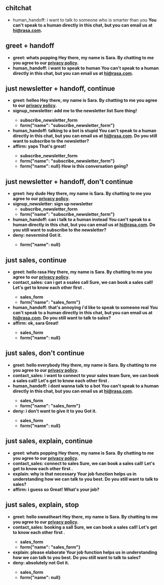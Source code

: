 ## chitchat
* human_handoff: i want to talk to someone who is smarter than you
    <B> You can't speak to a human directly in this chat, but you can email us at hi@rasa.com.
## greet + handoff
* greet: whats popping
    <B> Hey there, my name is Sara.
    <B> By chatting to me you agree to our [privacy policy](https://rasa.com/privacy-policy/).
* human_handoff: i want to speak to human
    <B> You can't speak to a human directly in this chat, but you can email us at hi@rasa.com.
## just newsletter + handoff, continue
* greet: helleo
    <B> Hey there, my name is Sara. 
    <B> By chatting to me you agree to our [privacy policy](https://rasa.com/privacy-policy/).
* signup_newsletter: add me to the newsletter list
    <B> Sure thing!
    - subscribe_newsletter_form
    - form{"name": "subscribe_newsletter_form"}
* human_handoff: talking to a bot is stupid
    <B> You can't speak to a human directly in this chat, but you can email us at hi@rasa.com. 
    <B> Do you still want to subscribe to the newsletter?
* affirm: yaps
    <B> That's great!
    - subscribe_newsletter_form
    - form{"name": "subscribe_newsletter_form"}
    - form{"name": null} 
    <B> How is this conversation going?
## just newsletter + handoff, don't continue
* greet: hey dude
    <B> Hey there, my name is Sara. 
    <B> By chatting to me you agree to our [privacy policy](https://rasa.com/privacy-policy/).
* signup_newsletter: sign up newsletter
    - subscribe_newsletter_form
    - form{"name": "subscribe_newsletter_form"}
* human_handoff: can i talk to a human instead
    <B> You can't speak to a human directly in this chat, but you can email us at hi@rasa.com. 
    <B> Do you still want to subscribe to the newsletter?
* deny: nevermind
    <B> Got it.
    - form{"name": null} 
## just sales, continue
* greet: hello rasa
    <B> Hey there, my name is Sara. 
    <B> By chatting to me you agree to our [privacy policy](https://rasa.com/privacy-policy/).
* contact_sales: can i get a ssales call
    <B> Sure, we can book a sales call! Let's get to know each other first .
    - sales_form
    - form{"name": "sales_form"}
* human_handoff: that's annoying i'd like to speak to someone real
    <B> You can't speak to a human directly in this chat, but you can email us at hi@rasa.com. 
    <B> Do you still want to talk to sales?
* affirm: ok, sara
    <B> Great!
    - sales_form
    - form{"name": null}
## just sales, don't continue
* greet: hello everybody
    <B> Hey there, my name is Sara. 
    <B> By chatting to me you agree to our [privacy policy](https://rasa.com/privacy-policy/).
* contact_sales: i want to connect to your sales team
    <B> Sure, we can book a sales call! Let's get to know each other first .
* human_handoff: i dont wanna talk to a bot
    <B> You can't speak to a human directly in this chat, but you can email us at hi@rasa.com.
    - sales_form
    - form{"name": "sales_form"}
* deny: i don't want to give it to you
    <B> Got it.
    - sales_form
    - form{"name": null}
## just sales, explain, continue
* greet: whats popping
    <B> Hey there, my name is Sara. 
    <B> By chatting to me you agree to our [privacy policy](https://rasa.com/privacy-policy/).
* contact_sales: connect to sales
    <B> Sure, we can book a sales call! Let's get to know each other first . 
* explain: why is that necessary
    <B> Your job function helps us in understanding how we can talk to you best. Do you still want to talk to sales?
* affirm: i guess so
    <B> Great! 
    <B> What's your job? 
## just sales, explain, stop
* greet: hello sweatheart
    <B> Hey there, my name is Sara. 
    <B> By chatting to me you agree to our [privacy policy](https://rasa.com/privacy-policy/).
* contact_sales: booking a sall
    <B> Sure, we can book a sales call! Let's get to know each other first .
    - sales_form
    - form{"name": "sales_form"}
* explain: please elaborate
    <B> Your job function helps us in understanding how we can talk to you best. Do you still want to talk to sales?
* deny: absolutely not
    <B> Got it.
    - sales_form
    - form{"name": null}
